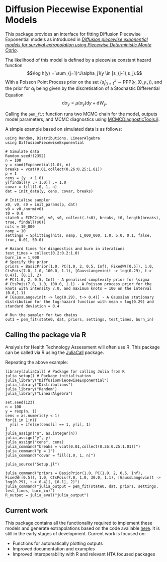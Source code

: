# Diffusion Piecewise Exponential Models

This package provides an interface for fitting Diffusion Piecewise Exponential models as introduced in [*Diffusion piecewise exponential models for survival extrapolation using Piecewise Deterministic Monte Carlo*](https://arxiv.org/abs/2505.05932).

The likelihood of this model is defined by a piecewise constant hazard function
$$\log h(y) = \sum_{j=1}^J\alpha_j1(y \in [s_{j-1},s_j).$$
With a Poisson Point Process prior on the set $`\{s_j\}_{j=1}^J \sim \text{PPP}(\gamma, (0,y_+))`$, and the prior for $\alpha_j$ being given by the discretisation of a Stochastic Differential Equation
$$\text{d}\alpha_y = \mu(\alpha_y)\text{d}y + \text{d}W_y.$$

Calling the `pem_fit` function runs two MCMC chain for the model, outputs model parameters, and MCMC diagnostics using [MCMCDiagnosticTools.jl](https://turinglang.org/MCMCDiagnosticTools.jl/stable/).

A simple example based on simulated data is as follows:

```
using Random, Distributions, LinearAlgebra
using DiffusionPiecewiseExponential

# Simulate data
Random.seed!(2352)
n = 100
y = rand(Exponential(1.0), n)
breaks = vcat(0.01,collect(0.26:0.25:1.01))
p = 1
cens = (y .< 1.0)
y[findall(y .> 1.0)] .= 1.0
covar = fill(1.0, 1, n)
dat = init_data(y, cens, covar, breaks)

# Initialise sampler
x0, v0, s0 = init_params(p, dat)
v0 = v0./norm(v0)
t0 = 0.0
state0 = ECMC2(x0, v0, s0, collect(.!s0), breaks, t0, length(breaks), true, findall(s0))
nits = 10_000
nsmp = 10
settings = Splitting(nits, nsmp, 1_000_000, 1.0, 5.0, 0.1, false, true, 0.01, 50.0)

# Hazard times for diagnostics and burn in iterations
test_times = collect(0.2:0.2:1.0)
burn_in = 1_000
# Specify the prior
priors = BasicPrior(1.0, PC(1.0, 2, 0.5, Inf), FixedW([0.5]), 1.0, CtsPois(7.0, 1.0, 100.0, 1.1), [GaussLangevin(t -> log(0.29), t-> 0.4)], [0.1], 2)
# PC(1.0, 2, 0.5, Inf) - A penalised complexity prior for \sigma
# CtsPois(7.0, 1.0, 100.0, 1.1) - A Poisson process prior for the knots with intensity 7.0, and maximum knots = 100 on the interval (0.0,1.1)
# [GaussLangevin(t -> log(0.29), t-> 0.4)] - A Gaussian stationary distribution for the log-hazard function with mean = log(0.29) and standard deviation = 0.4

# Run the sampler for two chains
out1 = pem_fit(state0, dat, priors, settings, test_times, burn_in)
```

## Calling the package via R

Analysis for Health Technology Assessment will often use R. This package can be called via R using the [JuliaCall](https://cran.r-project.org/web/packages/JuliaCall/index.html) package. 

Repeating the above example:

```
library(JuliaCall) # Package for calling Julia from R
julia_setup() # Package initialisation
julia_library("DiffusionPiecewiseExponential")
julia_library("Distributions")
julia_library("Random")
julia_library("LinearAlgebra")

set.seed(123)
n = 100
y = rexp(n, 1)
cens = as.numeric(y < 1)
for(i in 1:n){
  y[i] = ifelse(cens[i] == 1, y[i], 1)
}
julia_assign("n", as.integer(n))
julia_assign("y", y)
julia_assign("cens", cens)
julia_command("breaks = vcat(0.01,collect(0.26:0.25:1.01))")
julia_command("p = 1")
julia_command("covar = fill(1.0, 1, n)")

julia_source("Setup.jl")

julia_command("priors = BasicPrior(1.0, PC(1.0, 2, 0.5, Inf), FixedW([0.5]), 1.0, CtsPois(7.0, 1.0, 30.0, 1.1), [GaussLangevin(t -> log(0.29), t-> 0.4)], [0.1], 2)")
julia_command("julia_output = pem_fit(state0, dat, priors, settings, test_times, burn_in)")
R_output = julia_eval("julia_output")
```

## Current work

This package contains all the functionality required to implement these models and generate extrapolations based on the code available [here](https://github.com/LkHardcastle/PEM_extrap). It is still in the early stages of development. Current work is focused on:

* Functions for automatically plotting outputs
* Improved documentation and examples
* Improved interoperability with R and relevant HTA focused packages 
